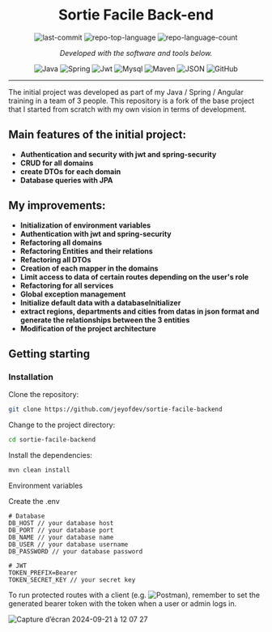<p>
    <h1 align="center">Sortie Facile Back-end</h1>
</p>

<p align="center">
	<img src="https://img.shields.io/github/last-commit/jeyofdev/spring-dto-mapper?style=flat-square&logo=git&logoColor=white&color=157bed" alt="last-commit">
	<img src="https://img.shields.io/github/languages/top/jeyofdev/spring-dto-mapper?style=flat-square&color=157bed" alt="repo-top-language">
	<img src="https://img.shields.io/github/languages/count/jeyofdev/spring-dto-mapper?style=flat-square&color=157bed" alt="repo-language-count">
<p>

<p align="center">
    <em>Developed with the software and tools below.</em>
</p>

<p align="center">
	<img src="https://img.shields.io/badge/java-%23ED8B00.svg?style=flat-square&logo=openjdk&logoColor=white" alt="Java">
	<img src="https://img.shields.io/badge/spring-%236DB33F.svg?style=flat-square&logo=spring&logoColor=white" alt="Spring">
	<img src="https://img.shields.io/badge/JWT-black?style=flat-square&logo=JSON%20web%20tokens" alt="Jwt">
	<img src="https://img.shields.io/badge/mysql-4479A1.svg?style=flat-square&logo=mysql&logoColor=white" alt="Mysql">
	<img src="https://img.shields.io/badge/Apache%20Maven-C71A36.svg?style=flat-square&logo=Apache%20Maven&logoColor=white" alt="Maven">
    <img src="https://img.shields.io/badge/JSON-000000.svg?style=flat-square&logo=JSON&logoColor=white" alt="JSON">
    <img src="https://img.shields.io/badge/GitHub-181717.svg?style=flat-square&logo=GitHub&logoColor=white" alt="GitHub">
</p>
<hr>

<p>
    The initial project was developed as part of my Java / Spring / Angular training in a team of 3 people.
    This repository is a fork of the base project that I started from scratch with my own vision in terms of development.
</p>

## Main features of the initial project:
- **Authentication and security with jwt and spring-security**
- **CRUD for all domains**
- **create DTOs for each domain**
- **Database queries with JPA**

## My improvements:
- **Initialization of environment variables**
- **Authentication with jwt and spring-security**
- **Refactoring all domains**
- **Refactoring Entities and their relations**
- **Refactoring all DTOs**
- **Creation of each mapper in the domains**
- **Limit access to data of certain routes depending on the user's role**
- **Refactoring for all services**
- **Global exception management**
- **Initialize default data with a databaseInitializer**
- **extract regions, departments and cities from datas in json format and generate the relationships between the 3 entities**
- **Modification of the project architecture**

## Getting starting

###  Installation

Clone the repository:

```sh
git clone https://github.com/jeyofdev/sortie-facile-backend
```

Change to the project directory:

```sh
cd sortie-facile-backend
```

Install the dependencies:

```sh
mvn clean install
```

Environment variables

Create the .env
```env
# Database
DB_HOST // your database host
DB_PORT // your database port
DB_NAME // your database name
DB_USER // your database username
DB_PASSWORD // your database password

# JWT
TOKEN_PREFIX=Bearer
TOKEN_SECRET_KEY // your secret key
```

To run protected routes with a client (e.g. ![Postman](https://img.shields.io/badge/Postman-FF6C37?style=flat-square&logo=postman&logoColor=white)), remember to set the generated bearer token with the token when a user or admin logs in.

![Capture d’écran 2024-09-21 à 12 07 27](https://github.com/user-attachments/assets/c5563b8a-8d64-4630-b038-d1e87f8f13d1)
